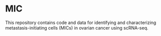 # MIC
This repository contains code and data for identifying and characterizing metastasis-initiating cells (MICs) in ovarian cancer using scRNA-seq.

